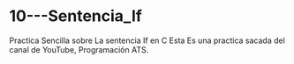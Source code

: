 # 10---Sentencia_If
Practica Sencilla sobre La sentencia If en C Esta Es una practica sacada del canal de YouTube, Programación ATS.
